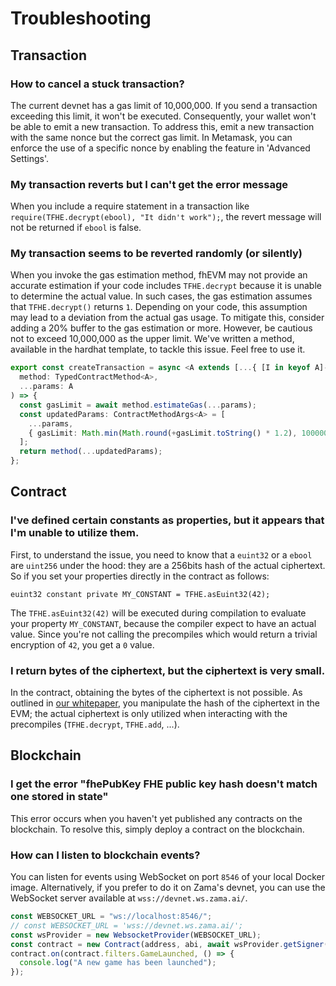 # Troubleshooting

## Transaction

### How to cancel a stuck transaction?

The current devnet has a gas limit of 10,000,000. If you send a transaction exceeding this limit, it won't be executed. Consequently, your wallet won't be able to emit a new transaction. To address this, emit a new transaction with the same nonce but the correct gas limit.
In Metamask, you can enforce the use of a specific nonce by enabling the feature in 'Advanced Settings'.

### My transaction reverts but I can't get the error message

When you include a require statement in a transaction like `require(TFHE.decrypt(ebool), "It didn't work");`, the revert message will not be returned if `ebool` is false.

### My transaction seems to be reverted randomly (or silently)

When you invoke the gas estimation method, fhEVM may not provide an accurate estimation if your code includes `TFHE.decrypt` because it is unable to determine the actual value. In such cases, the gas estimation assumes that `TFHE.decrypt()` returns `1`. Depending on your code, this assumption may lead to a deviation from the actual gas usage. To mitigate this, consider adding a 20% buffer to the gas estimation or more. However, be cautious not to exceed 10,000,000 as the upper limit. We've written a method, available in the hardhat template, to tackle this issue. Feel free to use it.

```typescript
export const createTransaction = async <A extends [...{ [I in keyof A]-?: A[I] | Typed }]>(
  method: TypedContractMethod<A>,
  ...params: A
) => {
  const gasLimit = await method.estimateGas(...params);
  const updatedParams: ContractMethodArgs<A> = [
    ...params,
    { gasLimit: Math.min(Math.round(+gasLimit.toString() * 1.2), 10000000) },
  ];
  return method(...updatedParams);
};
```

## Contract

### I've defined certain constants as properties, but it appears that I'm unable to utilize them.

First, to understand the issue, you need to know that a `euint32` or a `ebool` are `uint256` under the hood: they are a 256bits hash of the actual ciphertext.
So if you set your properties directly in the contract as follows:

```
euint32 constant private MY_CONSTANT = TFHE.asEuint32(42);
```

The `TFHE.asEuint32(42)` will be executed during compilation to evaluate your property `MY_CONSTANT`, because the compiler expect to have an actual value. Since you're not calling the precompiles which would return a trivial encryption of `42`, you get a `0` value.

### I return bytes of the ciphertext, but the ciphertext is very small.

In the contract, obtaining the bytes of the ciphertext is not possible. As outlined in [our whitepaper](https://github.com/zama-ai/fhevm/blob/main/fhevm-whitepaper.pdf), you manipulate the hash of the ciphertext in the EVM; the actual ciphertext is only utilized when interacting with the precompiles (`TFHE.decrypt`, `TFHE.add`, ...).

## Blockchain

### I get the error "fhePubKey FHE public key hash doesn't match one stored in state"

This error occurs when you haven't yet published any contracts on the blockchain. To resolve this, simply deploy a contract on the blockchain.

### How can I listen to blockchain events?

You can listen for events using WebSocket on port `8546` of your local Docker image. Alternatively, if you prefer to do it on Zama's devnet, you can use the WebSocket server available at `wss://devnet.ws.zama.ai/`.

```javascript
const WEBSOCKET_URL = "ws://localhost:8546/";
// const WEBSOCKET_URL = 'wss://devnet.ws.zama.ai/';
const wsProvider = new WebsocketProvider(WEBSOCKET_URL);
const contract = new Contract(address, abi, await wsProvider.getSigner());
contract.on(contract.filters.GameLaunched, () => {
  console.log("A new game has been launched");
});
```
